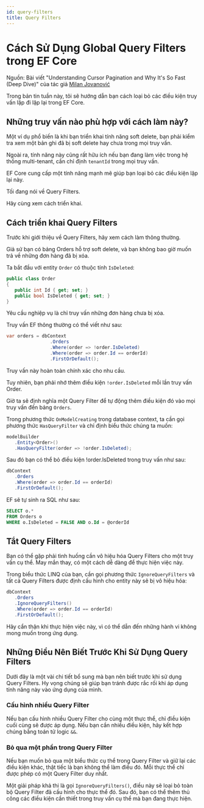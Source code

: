 ```yaml
---
id: query-filters
title: Query Filters
---
```


# Cách Sử Dụng Global Query Filters trong EF Core

Nguồn: Bài viết "Understanding Cursor Pagination and Why It's So Fast (Deep Dive)" của tác giả [Milan Jovanović](https://www.milanjovanovic.tech/blog/understanding-cursor-pagination-and-why-its-so-fast-deep-dive)

Trong bản tin tuần này, tôi sẽ hướng dẫn bạn cách loại bỏ các điều kiện truy vấn lặp đi lặp lại trong EF Core.

## Những truy vấn nào phù hợp với cách làm này?

Một ví dụ phổ biến là khi bạn triển khai tính năng soft delete, bạn phải kiểm tra xem một bản ghi đã bị soft delete hay chưa trong mọi truy vấn.

Ngoài ra, tính năng này cũng rất hữu ích nếu bạn đang làm việc trong hệ thống multi-tenant, cần chỉ định `tenantId` trong mọi truy vấn.

EF Core cung cấp một tính năng mạnh mẽ giúp bạn loại bỏ các điều kiện lặp lại này.

Tối đang nói về Query Filters.

Hãy cùng xem cách triển khai.

## Cách triển khai Query Filters

Trước khi giới thiệu về Query Filters, hãy xem cách làm thông thường.

Giả sử bạn có bảng Orders hỗ trợ soft delete, và bạn không bao giờ muốn trả về những đơn hàng đã bị xóa.

Ta bắt đầu với entity `Order` có thuộc tính `IsDeleted`:

```c#
public class Order
{
   public int Id { get; set; }
   public bool IsDeleted { get; set; }
}
```

Yêu cầu nghiệp vụ là chỉ truy vấn những đơn hàng chưa bị xóa.

Truy vấn EF thông thường có thể viết như sau:

```c#
var orders = dbContext
                .Orders
                .Where(order => !order.IsDeleted)
                .Where(order => order.Id == orderId)
                .FirstOrDefault();
```

Truy vấn này hoàn toàn chính xác cho nhu cầu.

Tuy nhiên, bạn phải nhớ thêm điều kiện `!order.IsDeleted` mỗi lần truy vấn Order.

Giờ ta sẽ định nghĩa một Query Filter để tự động thêm điều kiện đó vào mọi truy vấn đến bảng `Orders`.

Trong phương thức `OnModelCreating` trong database context, ta cần gọi phương thức `HasQueryFilter` và chỉ định biểu thức chúng ta muốn:

```c#
modelBuilder
   .Entity<Order>()
   .HasQueryFilter(order => !order.IsDeleted);
```

Sau đó bạn có thể bỏ điều kiện !order.IsDeleted trong truy vấn như sau:

```c#
dbContext
   .Orders
   .Where(order => order.Id == orderId)
   .FirstOrDefault();
```

EF sẽ tự sinh ra SQL như sau:

```sql
SELECT o.*
FROM Orders o
WHERE o.IsDeleted = FALSE AND o.Id = @orderId
```

## Tắt Query Filters

Bạn có thể gặp phải tình huống cần vô hiệu hóa Query Filters cho một truy vấn cụ thể. May mắn thay, có một cách dễ dàng để thực hiện việc này.

Trong biểu thức LINQ của bạn, cần gọi phương thức `IgnoreQueryFilters` và tất cả Query Filters được định cấu hình cho entity này sẽ bị vô hiệu hóa:

```c#
dbContext
   .Orders
   .IgnoreQueryFilters()
   .Where(order => order.Id == orderId)
   .FirstOrDefault();
```

Hãy cẩn thận khi thực hiện việc này, vì có thể dẫn đến những hành vi không mong muốn trong ứng dụng.

## Những Điều Nên Biết Trước Khi Sử Dụng Query Filters

Dưới đây là một vài chi tiết bổ sung mà bạn nên biết trước khi sử dụng Query Filters. Hy vọng chúng sẽ giúp bạn tránh được rắc rối khi áp dụng tính năng này vào ứng dụng của mình.

### Cấu hình nhiều Query Filter

Nếu bạn cấu hình nhiều Query Filter cho cùng một thực thể, chỉ điều kiện cuối cùng sẽ được áp dụng. Nếu bạn cần nhiều điều kiện, hãy kết hợp chúng bằng toán tử logic `&&`.

### Bỏ qua một phần trong Query Filter

Nếu bạn muốn bỏ qua một biểu thức cụ thể trong Query Filter và giữ lại các điều kiện khác, thật tiếc là bạn không thể làm điều đó. Mỗi thực thể chỉ được phép có một Query Filter duy nhất.

Một giải pháp khả thi là gọi `IgnoreQueryFilters()`, điều này sẽ loại bỏ toàn bộ Query Filter đã cấu hình cho thực thể đó. Sau đó, bạn có thể thêm thủ công các điều kiện cần thiết trong truy vấn cụ thể mà bạn đang thực hiện.
